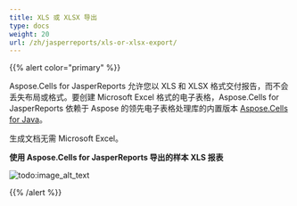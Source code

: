 ```yaml
---
title: XLS 或 XLSX 导出
type: docs
weight: 20
url: /zh/jasperreports/xls-or-xlsx-export/
---
```


{{% alert color="primary" %}}

Aspose.Cells for JasperReports 允许您以 XLS 和 XLSX 格式交付报告，而不会丢失布局或格式。要创建 Microsoft Excel 格式的电子表格，Aspose.Cells for JasperReports 依赖于 Aspose 的领先电子表格处理库的内置版本 [Aspose.Cells for Java](https://products.aspose.com/cells/java/)。

生成文档无需 Microsoft Excel。

**使用 Aspose.Cells for JasperReports 导出的样本 XLS 报表** 

![todo:image_alt_text](xls-or-xlsx-export_1.png)

{{% /alert %}}
